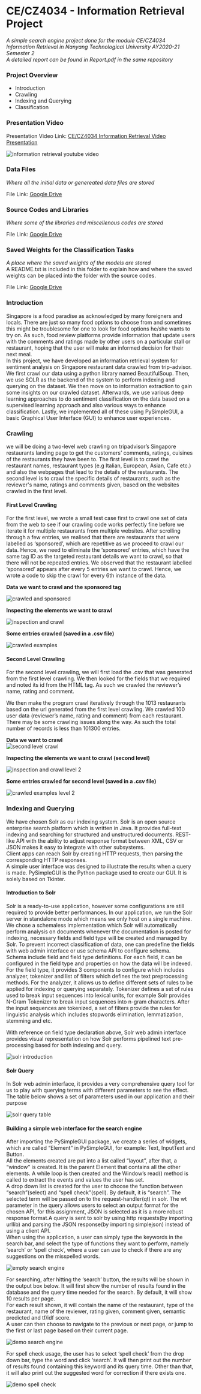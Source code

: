 # CE/CZ4034 - Information Retrieval Project
*A simple search engine project done for the module CE/CZ4034 Information Retrieval in Nanyang Technological University AY2020-21 Semester 2*    
*A detailed report can be found in Report.pdf in the same repository*   
  
### Project Overview
- Introduction  
- Crawling
- Indexing and Querying  
- Classification  

### Presentation Video
Presentation Video Link: [CE/CZ4034 Information Retrieval Video Presentation](https://youtu.be/khasjY4OnBM)  
  
![information retrieval youtube video](./images/youtube.png)   
  
### Data Files
*Where all the initial data or genereated data files are stored*  
  
File Link: [Google Drive](https://drive.google.com/file/d/1HKwmMm2fs1s_ZW_1mitVDxPcfQdC6ZVY/view?usp=sharing)  

### Source Codes and Libraries 
*Where some of the libraries and miscellenous codes are stored*   
  
File Link: [Google Drive](https://drive.google.com/file/d/12CpsiGcW-tGmURcOvNDqoQDohBBbPY4B/view?usp=sharing)
  
### Saved Weights for the Classification Tasks
*A place where the saved weights of the models are stored*  
A README.txt is included in this folder to explain how and where the saved weights can be placed into the folder with the source codes.  
  
File Link: [Google Drive](https://drive.google.com/drive/folders/1zB_-cqWTy18zcnilWp6rmMattbmvGgzX?usp=sharing)

### Introduction
Singapore is a food paradise as acknowledged by many foreigners and locals. 
There are just so many food options to choose from and sometimes this might be troublesome for one to look for food options he/she wants to try on. 
As such, food review platforms provide information that update users with the comments and ratings made by other users on a particular stall or restaurant, 
hoping that the user will make an informed decision for their next meal.   
In this project, we have developed an information retrieval system for sentiment analysis on Singapore restaurant data crawled from trip-advisor. 
We first crawl our data using a python library named BeautifulSoup. Then, we use SOLR as the backend of the system to perform indexing and querying on the dataset. 
We then move on to information extraction to gain some insights on our crawled dataset. 
Afterwards, we use various deep learning approaches to do sentiment classification on the data based on a supervised learning approach and also various ways to enhance classification. 
Lastly, we implemented all of these using PySimpleGUI, a basic Graphical User Interface (GUI) to enhance user experiences.  
    
### Crawling 
we will be doing a two-level web crawling on tripadvisor’s Singapore restaurants landing page 
to get the customers’ comments, ratings, cuisines of the restaurants they have been to. 
The first level is to crawl the restaurant names, restaurant types (e.g Italian, European, Asian, Cafe etc.) 
and also the webpages that  lead to the details of the restaurants. The second level is to crawl the specific details of restaurants, 
such as the reviewer's name, ratings and comments given, based on the websites crawled in the first level.  

#### First Level Crawling
For the first level, we wrote a small test case first to crawl one set of data from the web to see if our crawling code works perfectly fine before we iterate it for multiple restaurants from multiple websites. After scrolling through a few entries, we realised that there are restaurants that were labelled as ‘sponsored’, which are repetitive as we proceed to crawl our data. Hence, we need to eliminate the ‘sponsored’ entries, which have the same tag ID as the targeted restaurant details we want to crawl, so that there will not be repeated entries. We observed that the restaurant labelled ‘sponsored’ appears after every 5 entries we want to crawl. Hence, we wrote a code to skip the crawl for every 6th instance of the data.
   
**Data we want to crawl and the sponsored tag**   
  
![crawled and sponsored](./images/1.png)   
  
**Inspecting the elements we want to crawl**  
  
![inspection and crawl](./images/2.png)   
  
**Some entries crawled (saved in a .csv file)**  
  
![crawled examples](./images/3.png)  
   
#### Second Level Crawling
For the second level crawling, we will first load the .csv that was generated from the first level crawling. We then looked for the fields that we required and noted its id from the HTML tag. As such we crawled the reviewer’s name, rating and comment.  
  
We then make the program crawl iteratively through the 1013 restaurants based on the url generated from the first level crawling. We crawled 100 user data (reviewer’s name, rating and comment) from each restaurant. There may be some crawling issues along the way. As such the total number of records is less than 101300 entries.  
   
**Data we want to crawl**  
![second level crawl](./images/4.png)   
   
**Inspecting the elements we want to crawl (second level)**  
  
![inspection and crawl level 2](./images/5.png) 
  
**Some entries crawled for second level (saved in a .csv file)**  
  
![crawled examples level 2](./images/6.png)  

### Indexing and Querying 
We have chosen Solr as our indexing system. Solr is an open source enterprise search platform which is written in Java. It provides full-text indexing and searching for structured and unstructured documents. REST-like API with the ability to adjust response format between XML, CSV or JSON makes it easy to integrate with other subsystems.  
Client apps can reach Solr by creating HTTP requests, then parsing the corresponding HTTP responses.   
A simple user interface was designed to illustrate the results when a query is made. PySimpleGUI is the Python package used to create our GUI. It is solely based on Tkinter.  
   
#### Introduction to Solr
Solr is a ready-to-use application, however some configurations are still required to provide better performances. In our application, we run the Solr server in standalone mode which means we only host on a single machine. We chose a schemaless implementation which Solr will automatically perform analysis on documents whenever the documentation is posted for indexing, necessary fields and field type will be created and managed by Solr. To prevent incorrect classification of data, one can predefine the fields with web admin interface or use schema API to configure schema.   
Schema include field and field type definitions. For each field, it can be configured in the field type and properties on how the data will be indexed. For the field type, it provides 3 components to configure which includes analyzer, tokenizer and list of filters which defines the text preprocessing methods. For the analyzer, it allows us to define different sets of rules to be applied for indexing or querying separately. Tokenizer defines a set of rules used to break input sequences into lexical units, for example Solr provides N-Gram Tokenizer to break input sequences into n-gram characters. After the input sequences are tokenized, a set of filters provide the rules for linguistic analysis which includes stopwords elimination, lemmatization, stemming and etc.  
  
With reference on field type declaration above, Solr web admin interface provides visual representation on how Solr performs pipelined text pre-processing based for both indexing and query.  
  
![solr introduction](./images/7.png)  
  
#### Solr Query
In Solr web admin interface, it provides a very comprehensive query tool for us to play with querying terms with different parameters to see the effect. The table below shows a set of parameters used in our application and their purpose 
  
![solr query table](./images/8.png)   
   
#### Building a simple web interface for the search engine 
After importing the PySimpleGUI package, we create a series of widgets, which are called “Element” in PySimpleGUI, for example: Text, InputText and Button.   
All the elements created are put into a list called “layout”, after that, a “window” is created. It is the parent Element that contains all the other elements. A while loop is then created and the Window’s read() method is called to extract the events and values the user has set.   
A drop down list is created for the user to choose the function between “search”(select) and “spell check”(spell). By default, it is “search”. The selected term will be passed on to the request-handler(qt) in solr. The wt parameter in the query allows users to select an output format for the chosen API, for this assignment, JSON is selected as it is a more robust response format.A query is sent to solr by using http requests(by importing urllib) and parsing the JSON response(by importing simplejson) instead of using a client API.    
When using the application, a user can simply type the keywords in the search bar, and select the type of functions they want to perform, namely ‘search’ or ‘spell check’, where a user can use to check if there are any suggestions on the misspelled words.  
   
![empty search engine](./images/9.png)  

For searching, after hitting the ‘search’ button, the results will be shown in the output box below. It will first show the number of results found in the database and the query time needed for the search. By default, it will show 10 results per page.  
For each result shown, it will contain the name of the restaurant, type of the restaurant, name of the reviewer, rating given, comment given, semantic predicted and tf/idf score.  
A user can then choose to navigate to the previous or next page, or jump to the first or last page based on their current page.  
  
![demo search engine](./images/10.png)  
   
For spell check usage, the user has to select ‘spell check’ from the drop down bar, type the word and click ‘search’. It will then print out the number of results found containing this keyword and its query time. Other than that, it will also print out the suggested word for correction if there exists one.   
  
![demo spell check](./images/11.png)   
   
